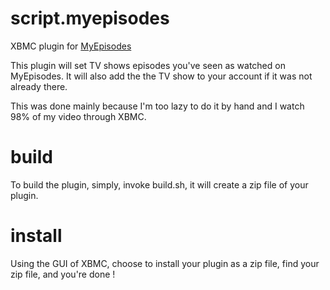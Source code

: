 script.myepisodes
=================

XBMC plugin for [MyEpisodes](http://myepisodes.com)

This plugin will set TV shows episodes you've seen as watched on MyEpisodes.
It will also add the the TV show to your account if it was not already there.

This was done mainly because I'm too lazy to do it by hand and I watch 98% of
my video through XBMC.

build
=====
To build the plugin, simply, invoke build.sh, it will create a zip file of your
plugin.

install
=======

Using the GUI of XBMC, choose to install your plugin as a zip file, find your
zip file, and you're done !


